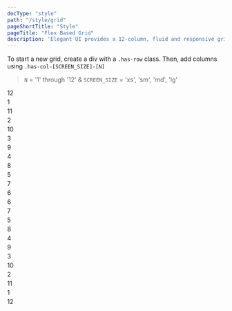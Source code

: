 ```yaml
---
docType: "style"
path: "/style/grid"
pageShortTitle: "Style"
pageTitle: "Flex Based Grid"
description: 'Elegant UI provides a 12-column, fluid and responsive grid system'
---
```


To start a new grid, create a div with a `.has-row` class. Then, add columns using `.has-col-[SCREEN_SIZE]-[N]`

> `N` = '1' through '12' & 
> `SCREEN_SIZE` = 'xs', 'sm', 'md', 'lg'

<div class="is-row">
    <div class="is-col-xs-12">
        <div style="margin: 4px 0 4px 0;" class="has-container--small has-color--silver has-font-weight--semibold has-radius has-background-color--gray">12</div>
    </div>
    <div class="is-col-xs-1">
        <div style="margin: 4px 0 4px 0;" class="has-container--small has-color--silver has-font-weight--semibold has-radius has-background-color--gray">1</div>
	</div>
	<div class="is-col-xs-11">
        <div style="margin: 4px 0 4px 0;" class="has-container--small has-color--gray has-font-weight--semibold has-radius has-background-color--silver">11</div>
	</div>
	<div class="is-col-xs-2">
        <div style="margin: 4px 0 4px 0;" class="has-container--small has-color--silver has-font-weight--semibold has-radius has-background-color--gray">2</div>
	</div>
	<div class="is-col-xs-10">
        <div style="margin: 4px 0 4px 0;" class="has-container--small has-color--gray has-font-weight--semibold has-radius has-background-color--silver">10</div>
	</div>
	<div class="is-col-xs-3">
        <div style="margin: 4px 0 4px 0;" class="has-container--small has-color--silver has-font-weight--semibold has-radius has-background-color--gray">3</div>
	</div>
	<div class="is-col-xs-9">
        <div style="margin: 4px 0 4px 0;" class="has-container--small has-color--gray has-font-weight--semibold has-radius has-background-color--silver">9</div>
	</div>
	<div class="is-col-xs-4">
        <div style="margin: 4px 0 4px 0;" class="has-container--small has-color--silver has-font-weight--semibold has-radius has-background-color--gray">4</div>
	</div>
	<div class="is-col-xs-8">
        <div style="margin: 4px 0 4px 0;" class="has-container--small has-color--gray has-font-weight--semibold has-radius has-background-color--silver">8</div>
	</div>
	<div class="is-col-xs-5">
        <div style="margin: 4px 0 4px 0;" class="has-container--small has-color--silver has-font-weight--semibold has-radius has-background-color--gray">5</div>
	</div>
	<div class="is-col-xs-7">
        <div style="margin: 4px 0 4px 0;" class="has-container--small has-color--gray has-font-weight--semibold has-radius has-background-color--silver">7</div>
	</div>
	<div class="is-col-xs-6">
        <div style="margin: 4px 0 4px 0;" class="has-container--small has-color--silver has-font-weight--semibold has-radius has-background-color--gray">6</div>
	</div>
	<div class="is-col-xs-6">
        <div style="margin: 4px 0 4px 0;" class="has-container--small has-color--gray has-font-weight--semibold has-radius has-background-color--silver">6</div>
	</div>
	<div class="is-col-xs-7">
        <div style="margin: 4px 0 4px 0;" class="has-container--small has-color--silver has-font-weight--semibold has-radius has-background-color--gray">7</div>
	</div>
	<div class="is-col-xs-5">
        <div style="margin: 4px 0 4px 0;" class="has-container--small has-color--gray has-font-weight--semibold has-radius has-background-color--silver">5</div>
	</div>
	<div class="is-col-xs-8">
        <div style="margin: 4px 0 4px 0;" class="has-container--small has-color--silver has-font-weight--semibold has-radius has-background-color--gray">8</div>
	</div>
	<div class="is-col-xs-4">
        <div style="margin: 4px 0 4px 0;" class="has-container--small has-color--gray has-font-weight--semibold has-radius has-background-color--silver">4</div>
	</div>
	<div class="is-col-xs-9">
        <div style="margin: 4px 0 4px 0;" class="has-container--small has-color--silver has-font-weight--semibold has-radius has-background-color--gray">9</div>
	</div>
	<div class="is-col-xs-3">
        <div style="margin: 4px 0 4px 0;" class="has-container--small has-color--gray has-font-weight--semibold has-radius has-background-color--silver">3</div>
	</div>
	<div class="is-col-xs-10">
        <div style="margin: 4px 0 4px 0;" class="has-container--small has-color--silver has-font-weight--semibold has-radius has-background-color--gray">10</div>
	</div>
	<div class="is-col-xs-2">
        <div style="margin: 4px 0 4px 0;" class="has-container--small has-color--gray has-font-weight--semibold has-radius has-background-color--silver">2</div>
	</div>
	<div class="is-col-xs-11">
        <div style="margin: 4px 0 4px 0;" class="has-container--small has-color--silver has-font-weight--semibold has-radius has-background-color--gray">11</div>
	</div>
	<div class="is-col-xs-1">
        <div style="margin: 4px 0 4px 0;" class="has-container--small has-color--gray has-font-weight--semibold has-radius has-background-color--silver">1</div>
	</div>
	<div class="is-col-xs-12">
        <div style="margin: 4px 0 4px 0;" class="has-container--small has-color--gray has-font-weight--semibold has-radius has-background-color--silver">12</div>
	</div>
</div>



